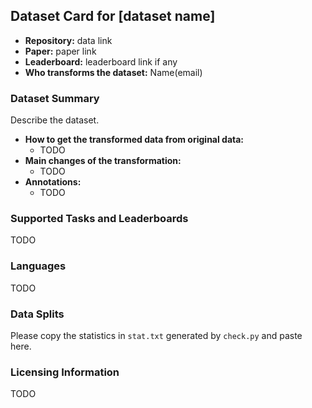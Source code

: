 ## Dataset Card for [dataset name]

- **Repository:** data link
- **Paper:** paper link
- **Leaderboard:** leaderboard link if any
- **Who transforms the dataset:** Name(email)

### Dataset Summary

Describe the dataset.

- **How to get the transformed data from original data:** 
  - TODO
- **Main changes of the transformation:**
  - TODO
- **Annotations:**
  - TODO

### Supported Tasks and Leaderboards

TODO

### Languages

TODO

### Data Splits

Please copy the statistics in `stat.txt` generated by `check.py` and paste here.

### Licensing Information

TODO